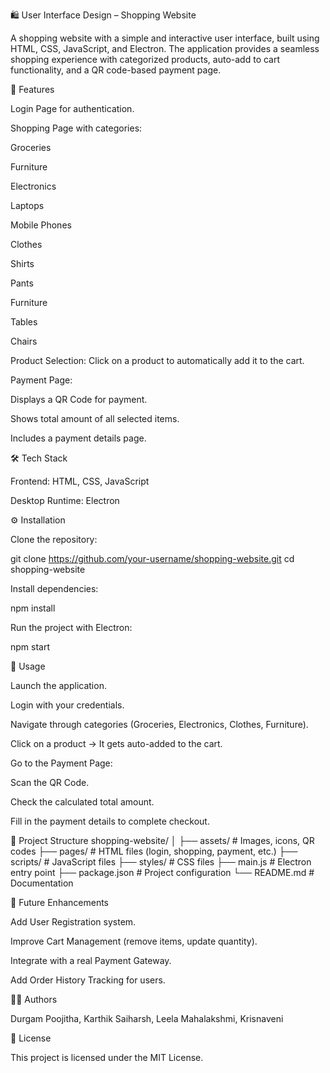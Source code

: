 🛍️ User Interface Design – Shopping Website

A shopping website with a simple and interactive user interface, built using HTML, CSS, JavaScript, and Electron. The application provides a seamless shopping experience with categorized products, auto-add to cart functionality, and a QR code-based payment page.

🚀 Features

Login Page for authentication.

Shopping Page with categories:

Groceries

Furniture

Electronics

Laptops

Mobile Phones

Clothes

Shirts

Pants

Furniture

Tables

Chairs

Product Selection: Click on a product to automatically add it to the cart.

Payment Page:

Displays a QR Code for payment.

Shows total amount of all selected items.

Includes a payment details page.

🛠️ Tech Stack

Frontend: HTML, CSS, JavaScript

Desktop Runtime: Electron

⚙️ Installation

Clone the repository:

git clone https://github.com/your-username/shopping-website.git
cd shopping-website


Install dependencies:

npm install


Run the project with Electron:

npm start

📖 Usage

Launch the application.

Login with your credentials.

Navigate through categories (Groceries, Electronics, Clothes, Furniture).

Click on a product → It gets auto-added to the cart.

Go to the Payment Page:

Scan the QR Code.

Check the calculated total amount.

Fill in the payment details to complete checkout.

📂 Project Structure
shopping-website/
│
├── assets/            # Images, icons, QR codes
├── pages/             # HTML files (login, shopping, payment, etc.)
├── scripts/           # JavaScript files
├── styles/            # CSS files
├── main.js            # Electron entry point
├── package.json       # Project configuration
└── README.md          # Documentation



🔮 Future Enhancements

Add User Registration system.

Improve Cart Management (remove items, update quantity).

Integrate with a real Payment Gateway.

Add Order History Tracking for users.

👩‍💻 Authors

Durgam Poojitha, Karthik Saiharsh, Leela Mahalakshmi, Krisnaveni

📜 License

This project is licensed under the MIT License.
